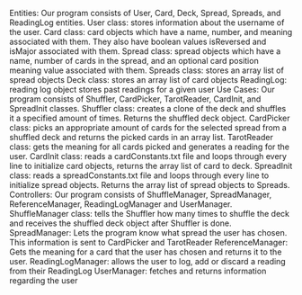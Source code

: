Entities: Our program consists of User, Card, Deck, Spread, Spreads, and ReadingLog entities. 
User class: stores information about the username of the user.
Card class: card objects which have a name, number, and meaning associated with them. They also have boolean values isReversed and isMajor associated with them.
Spread class: spread objects which have a name, number of cards in the spread, and an optional card position meaning value associated with them.
Spreads class: stores an array list of spread objects
Deck class: stores an array list of card objects 
ReadingLog: reading log object stores past readings for a given user
Use Cases: Our program consists of Shuffler, CardPicker, TarotReader, CardInit, and SpreadInit classes.
Shuffler class: creates a clone of the deck and shuffles it a specified amount of times. Returns the shuffled deck object.
CardPicker class: picks an appropriate amount of cards for the selected spread from a shuffled deck and returns the picked cards in an array list.
TarotReader class: gets the meaning for all cards picked and generates a reading for the user.
CardInit class: reads a cardConstants.txt file and loops through every line to initialize card objects, returns the array list of card to deck.
SpreadInit class: reads a spreadConstants.txt file and loops through every line to initialize spread objects. Returns the array list of spread objects to Spreads.
Controllers: Our program consists of ShuffleManager, SpreadManager, ReferenceManager, ReadingLogManager and UserManager.
ShuffleManager class: tells the Shuffler how many times to shuffle the deck and receives the shuffled deck object after Shuffler is done.
SpreadManager: Lets the program know what spread the user has chosen. This information is sent to CardPicker and TarotReader
ReferenceManager: Gets the meaning for a card that the user has chosen and returns it to the user.
ReadingLogManager: allows the user to log, add or discard a reading from their ReadingLog
UserManager: fetches and returns information regarding the user

